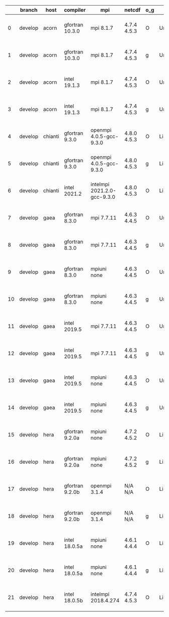 |    | branch   | host    | compiler        | mpi                         | netcdf      | o_g   | os     | build   | u_pass   | u_fail   | s_pass   | s_fail   | e_pass   | e_fail   |   nuopc_pass |   nuopc_fail | artifacts_hash                                                                                                                                                        | modified                  |
|----|----------|---------|-----------------|-----------------------------|-------------|-------|--------|---------|----------|----------|----------|----------|----------|----------|--------------|--------------|-----------------------------------------------------------------------------------------------------------------------------------------------------------------------|---------------------------|
|  0 | develop  | acorn   | gfortran 10.3.0 | mpi 8.1.7                   | 4.7.4 4.5.3 | O     | Unicos | fail    | fail     | fail     | fail     | fail     | fail     | fail     |            0 |           50 | [artifacts](https://github.com/esmf-org/esmf-test-artifacts/tree/fd11889bd03369a9e9cf7ceedee343591704f36c/develop/acorn/gfortran/10.3.0/O/mpi/8.1.7)                  | 2022-05-19 01:21:42 +0000 |
|  1 | develop  | acorn   | gfortran 10.3.0 | mpi 8.1.7                   | 4.7.4 4.5.3 | g     | Unicos | fail    | fail     | fail     | fail     | fail     | fail     | fail     |            0 |           50 | [artifacts](https://github.com/esmf-org/esmf-test-artifacts/tree/64bbf72d474aab6e4cc6cb8b0b0ef862e83d9f62/develop/acorn/gfortran/10.3.0/g/mpi/8.1.7)                  | 2022-05-19 01:22:40 +0000 |
|  2 | develop  | acorn   | intel 19.1.3    | mpi 8.1.7                   | 4.7.4 4.5.3 | O     | Unicos | pass    | fail     | fail     | fail     | fail     | fail     | fail     |            0 |           50 | [artifacts](https://github.com/esmf-org/esmf-test-artifacts/tree/6349a23f9d353af72053a40fdcf9d2b186139183/develop/acorn/intel/19.1.3/O/mpi/8.1.7)                     | 2022-05-19 01:27:45 +0000 |
|  3 | develop  | acorn   | intel 19.1.3    | mpi 8.1.7                   | 4.7.4 4.5.3 | g     | Unicos | pass    | fail     | fail     | fail     | fail     | fail     | fail     |            0 |           50 | [artifacts](https://github.com/esmf-org/esmf-test-artifacts/tree/83fcf19a7f17ddd01ed9c950a0e2e9bbd0177c75/develop/acorn/intel/19.1.3/g/mpi/8.1.7)                     | 2022-05-19 01:28:12 +0000 |
|  4 | develop  | chianti | gfortran 9.3.0  | openmpi 4.0.5-gcc-9.3.0     | 4.8.0 4.5.3 | O     | Linux  | pass    | 13663    | 0        | 49       | 0        | 80       | 0        |           50 |            0 | [artifacts](https://github.com/esmf-org/esmf-test-artifacts/tree/aea450986dbb12252213705d2cc885435e0e75b1/develop/chianti/gfortran/9.3.0/O/openmpi/4.0.5-gcc-9.3.0)   | 2022-05-19 01:55:00 -0400 |
|  5 | develop  | chianti | gfortran 9.3.0  | openmpi 4.0.5-gcc-9.3.0     | 4.8.0 4.5.3 | g     | Linux  | pass    | 13663    | 0        | 49       | 0        | 80       | 0        |           50 |            0 | [artifacts](https://github.com/esmf-org/esmf-test-artifacts/tree/e8a46f58f3a27a9478fdcdacb59619c4db8242ab/develop/chianti/gfortran/9.3.0/g/openmpi/4.0.5-gcc-9.3.0)   | 2022-05-19 02:53:11 -0400 |
|  6 | develop  | chianti | intel 2021.2    | intelmpi 2021.2.0-gcc-9.3.0 | 4.8.0 4.5.3 | O     | Linux  | pass    | 13663    | 0        | 49       | 0        | 80       | 0        |           50 |            0 | [artifacts](https://github.com/esmf-org/esmf-test-artifacts/tree/07c68b4a4a3ecbb827b84995ceaf817e519e4892/develop/chianti/intel/2021.2/O/intelmpi/2021.2.0-gcc-9.3.0) | 2022-05-19 02:27:46 -0400 |
|  7 | develop  | gaea    | gfortran 8.3.0  | mpi 7.7.11                  | 4.6.3 4.4.5 | O     | Unicos | pass    | 13662    | 1        | 49       | 0        | 80       | 0        |           47 |            3 | [artifacts](https://github.com/esmf-org/esmf-test-artifacts/tree/8773cea169175b336d79dc27c317bc243876fdd0/develop/gaea/gfortran/8.3.0/O/mpi/7.7.11)                   | 2022-05-19 02:03:08 -0400 |
|  8 | develop  | gaea    | gfortran 8.3.0  | mpi 7.7.11                  | 4.6.3 4.4.5 | g     | Unicos | pass    | 13662    | 1        | 49       | 0        | 80       | 0        |           47 |            3 | [artifacts](https://github.com/esmf-org/esmf-test-artifacts/tree/47e2f9c2c28e4c8601bdb87d23ffa10ecb194520/develop/gaea/gfortran/8.3.0/g/mpi/7.7.11)                   | 2022-05-19 02:26:31 -0400 |
|  9 | develop  | gaea    | gfortran 8.3.0  | mpiuni none                 | 4.6.3 4.4.5 | O     | Unicos | pass    | 12140    | 0        | 8        | 0        | 43       | 0        |            0 |           50 | [artifacts](https://github.com/esmf-org/esmf-test-artifacts/tree/9137aad952abbe1fc7f778d0243d65655f0b5133/develop/gaea/gfortran/8.3.0/O/mpiuni/none)                  | 2022-05-19 01:38:47 -0400 |
| 10 | develop  | gaea    | gfortran 8.3.0  | mpiuni none                 | 4.6.3 4.4.5 | g     | Unicos | pass    | 12140    | 0        | 8        | 0        | 43       | 0        |            0 |           50 | [artifacts](https://github.com/esmf-org/esmf-test-artifacts/tree/2e78279da23979ebcf38f82e96c2576c6f433e08/develop/gaea/gfortran/8.3.0/g/mpiuni/none)                  | 2022-05-19 02:06:35 -0400 |
| 11 | develop  | gaea    | intel 2019.5    | mpi 7.7.11                  | 4.6.3 4.4.5 | O     | Unicos | pass    | 13648    | 15       | 49       | 0        | 80       | 0        |           47 |            3 | [artifacts](https://github.com/esmf-org/esmf-test-artifacts/tree/78af520e84333dd6469c3aa596657ee54b631576/develop/gaea/intel/2019.5/O/mpi/7.7.11)                     | 2022-05-19 01:33:10 -0400 |
| 12 | develop  | gaea    | intel 2019.5    | mpi 7.7.11                  | 4.6.3 4.4.5 | g     | Unicos | pass    | 13648    | 15       | 49       | 0        | 80       | 0        |           47 |            3 | [artifacts](https://github.com/esmf-org/esmf-test-artifacts/tree/dcbb40f393ae9b2e5d041fb198aa441cce42fb20/develop/gaea/intel/2019.5/g/mpi/7.7.11)                     | 2022-05-19 01:44:01 -0400 |
| 13 | develop  | gaea    | intel 2019.5    | mpiuni none                 | 4.6.3 4.4.5 | O     | Unicos | pass    | 12125    | 15       | 8        | 0        | 43       | 0        |            0 |           50 | [artifacts](https://github.com/esmf-org/esmf-test-artifacts/tree/5e2ebc59460fac37176d7a6780834b3c2b03e9f8/develop/gaea/intel/2019.5/O/mpiuni/none)                    | 2022-05-19 01:16:59 -0400 |
| 14 | develop  | gaea    | intel 2019.5    | mpiuni none                 | 4.6.3 4.4.5 | g     | Unicos | pass    | 12125    | 15       | 8        | 0        | 43       | 0        |            0 |           50 | [artifacts](https://github.com/esmf-org/esmf-test-artifacts/tree/e3e94ff36c1f651e0e3d1d33d77742b4a9603981/develop/gaea/intel/2019.5/g/mpiuni/none)                    | 2022-05-19 01:24:17 -0400 |
| 15 | develop  | hera    | gfortran 9.2.0a | mpiuni none                 | 4.7.2 4.5.2 | O     | Linux  | pass    | 12140    | 0        | 8        | 0        | 43       | 0        |            0 |           50 | [artifacts](https://github.com/esmf-org/esmf-test-artifacts/tree/61116a98a84012cc5a0916c6207348fff290dc56/develop/hera/gfortran/9.2.0a/O/mpiuni/none)                 | 2022-05-19 06:52:07 +0000 |
| 16 | develop  | hera    | gfortran 9.2.0a | mpiuni none                 | 4.7.2 4.5.2 | g     | Linux  | pass    | 12140    | 0        | 8        | 0        | 43       | 0        |            0 |           50 | [artifacts](https://github.com/esmf-org/esmf-test-artifacts/tree/f5da25f348d524d1d1f177fd7a6e7763945c3cf4/develop/hera/gfortran/9.2.0a/g/mpiuni/none)                 | 2022-05-19 06:58:53 +0000 |
| 17 | develop  | hera    | gfortran 9.2.0b | openmpi 3.1.4               | N/A N/A     | O     | Linux  | pass    | 13663    | 0        | 49       | 0        | 80       | 0        |           50 |            0 | [artifacts](https://github.com/esmf-org/esmf-test-artifacts/tree/bf46ba01b4ce95e29a263f0d334532c99531d025/develop/hera/gfortran/9.2.0b/O/openmpi/3.1.4)               | 2022-05-19 07:02:48 +0000 |
| 18 | develop  | hera    | gfortran 9.2.0b | openmpi 3.1.4               | N/A N/A     | g     | Linux  | pass    | 13663    | 0        | 49       | 0        | 80       | 0        |           50 |            0 | [artifacts](https://github.com/esmf-org/esmf-test-artifacts/tree/d0e3c570d8aecb59e6dbabdaa317d678efd97ae3/develop/hera/gfortran/9.2.0b/g/openmpi/3.1.4)               | 2022-05-19 07:07:22 +0000 |
| 19 | develop  | hera    | intel 18.0.5a   | mpiuni none                 | 4.6.1 4.4.4 | O     | Linux  | pass    | 12140    | 0        | 8        | 0        | 43       | 0        |            0 |           50 | [artifacts](https://github.com/esmf-org/esmf-test-artifacts/tree/779d2b8f9f1ef2f9b560f955e06ba69e5cb1c814/develop/hera/intel/18.0.5a/O/mpiuni/none)                   | 2022-05-19 06:57:38 +0000 |
| 20 | develop  | hera    | intel 18.0.5a   | mpiuni none                 | 4.6.1 4.4.4 | g     | Linux  | pass    | 12140    | 0        | 8        | 0        | 43       | 0        |            0 |           50 | [artifacts](https://github.com/esmf-org/esmf-test-artifacts/tree/6185af10169e8b96dd2edb60b67b7d2ccd715230/develop/hera/intel/18.0.5a/g/mpiuni/none)                   | 2022-05-19 07:05:23 +0000 |
| 21 | develop  | hera    | intel 18.0.5b   | intelmpi 2018.4.274         | 4.7.4 4.5.3 | O     | Linux  | pass    | 13663    | 0        | 49       | 0        | 80       | 0        |           50 |            0 | [artifacts](https://github.com/esmf-org/esmf-test-artifacts/tree/7e5ebd13cfcc4a42396f68cf251495194b84afd6/develop/hera/intel/18.0.5b/O/intelmpi/2018.4.274)           | 2022-05-19 07:20:08 +0000 |